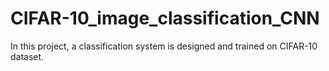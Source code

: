 # CIFAR-10_image_classification_CNN
In this project, a classification system is designed and trained on CIFAR-10 dataset.
